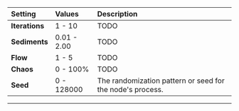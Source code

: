 | Setting        | Values      | Description                                               |
| :------------- | :---------- | :-------------------------------------------------------- |
| **Iterations** | 1 - 10      | TODO                                                     |
| **Sediments**  | 0.01 - 2.00 | TODO                                                     |
| **Flow**       | 1 - 5       | TODO                                                     |
| **Chaos**      | 0 - 100% | TODO                                                     |
| **Seed**       | 0 - 128000  | The randomization pattern or seed for the node's process. |




***

<!--examples-->
